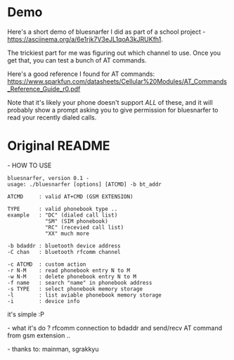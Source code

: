 # Demo

Here's a short demo of bluesnarfer I did as part of a school project - https://asciinema.org/a/6e1rjk7V3eJL1qoA3kJRUKfh1.

The trickiest part for me was figuring out which channel to use.
Once you get that, you can test a bunch of AT commands.

Here's a good reference I found for AT commands: https://www.sparkfun.com/datasheets/Cellular%20Modules/AT_Commands_Reference_Guide_r0.pdf

Note that it's likely your phone doesn't support *ALL* of these,
and it will probably show a prompt asking you to give permission for bluesnarfer to read your recently dialed calls.

# Original README

\- HOW TO USE

```
bluesnarfer, version 0.1 -
usage: ./bluesnarfer [options] [ATCMD] -b bt_addr

ATCMD     : valid AT+CMD (GSM EXTENSION)

TYPE      : valid phonebook type ..
example   : "DC" (dialed call list)
            "SM" (SIM phonebook)
            "RC" (recevied call list)
            "XX" much more

-b bdaddr : bluetooth device address
-C chan   : bluetooth rfcomm channel

-c ATCMD  : custom action
-r N-M    : read phonebook entry N to M 
-w N-M    : delete phonebook entry N to M
-f name   : search "name" in phonebook address
-s TYPE   : select phonebook memory storage
-l        : list aviable phonebook memory storage
-i        : device info
```
it's simple :P

\- what it's do ?
rfcomm connection to bdaddr and send/recv AT command from gsm extension ..

\- thanks to:
mainman, sgrakkyu
